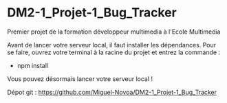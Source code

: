 # DM2-1_Projet-1_Bug_Tracker
 Premier projet de la formation développeur multimedia à l'Ecole Multimedia

Avant de lancer votre serveur local, il faut installer les dépendances. Pour se faire, ouvrez votre terminal à la racine du projet et entrez la commande :

 - npm install

Vous pouvez désormais lancer votre serveur local !


Dépot git : https://github.com/Miguel-Novoa/DM2-1_Projet-1_Bug_Tracker
